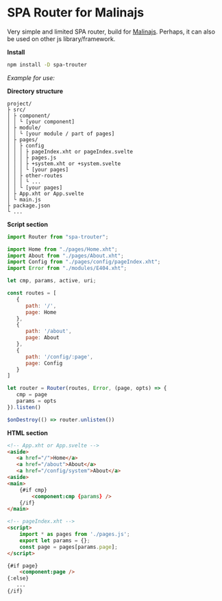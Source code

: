 # SPA Router for Malinajs

Very simple and limited SPA router, build for [Malinajs](https://malinajs.github.io/docs/). Perhaps, it can also be used on other js library/framework.

**Install**

```bash
npm install -D spa-trouter
```

_Example for use:_

**Directory structure**
```
project/
├ src/
│ ├ component/
│ │ └ [your component]
│ ├ module/
│ │ └ [your module / part of pages]
│ ├ pages/
│ │ ├ config
│ │ │ ├ pageIndex.xht or pageIndex.svelte
│ │ │ ├ pages.js
│ │ │ ├ +system.xht or +system.svelte
│ │ │ └ [your pages]
│ │ ├ other-routes
│ │ │ └ ...
│ │ └ [your pages]
│ ├ App.xht or App.svelte
│ └ main.js
├ package.json
└ ...
```
**Script section**

```js
import Router from "spa-trouter";

import Home from "./pages/Home.xht";
import About from "./pages/About.xht";
import Config from "./pages/config/pageIndex.xht";
import Error from "./modules/E404.xht";

let cmp, params, active, uri;

const routes = [
   {
      path: '/',
      page: Home
   },
   {
      path: '/about',
      page: About
   },
   {
      path: '/config/:page',
      page: Config
   }
]

let router = Router(routes, Error, (page, opts) => {
   cmp = page
   params = opts
}).listen()

$onDestroy(() => router.unlisten())

```
**HTML section**

```html
<!-- App.xht or App.svelte -->
<aside>
   <a href="/">Home</a>
   <a href="/about">About</a>
   <a href="/config/system">About</a>
<aside>
<main>
	{#if cmp}
		<component:cmp {params} />
	{/if}
</main>

<!-- pageIndex.xht -->
<script>
	import * as pages from './pages.js';
	export let params = {};
	const page = pages[params.page];
</script>

{#if page}
	<component:page />
{:else}
   ...
{/if}
```
